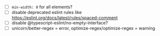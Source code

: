 - [ ] `min-width: 0` for all elements?
- [ ] disable deprecated eslint rules like https://eslint.org/docs/latest/rules/spaced-comment
- [ ] disable @typescript-eslint/no-empty-interface?
- [ ] unicorn/better-regex = error, optimize-regex/optimize-regex = warning 